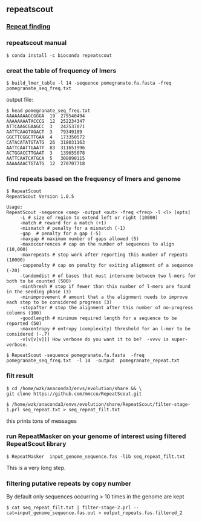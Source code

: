 ## repeatscout

### [Repeat finding](https://openwetware.org/wiki/Wikiomics:Repeat_finding)

### repeatscout manual
```
$ conda install -c bioconda repeatscout
```

### creat the table of frequency of lmers
```
$ build_lmer_table -l 14 -sequence pomegranate.fa.fasta -freq pomegranate_seq_freq.txt
```

output file:
```
$ head pomegranate_seq_freq.txt
AAAAAAAAGCGGGA  19  279540494
AAAAAAAATACCCG  12  252234347
ATTCAAGCGAAGCC  3   242537071
AATTCAAGTAGACT  3   79349189
GGCTTCGGCTTGAA  4   173350572
CATACATATGTATG  26  318031163
AATTCAATTGAATT  83  311651996
ACTGGACCTTGAAT  3   139655078
AATTCAATCATGCA  5   308090115
AAAAAAACTGTATG  12  270707718
```


### find repeats based on the frequency of lmers and genome

```
$ RepeatScout
RepeatScout Version 1.0.5

Usage: 
RepeatScout -sequence <seq> -output <out> -freq <freq> -l <l> [opts]
     -L # size of region to extend left or right (10000) 
     -match # reward for a match (+1)  
     -mismatch # penalty for a mismatch (-1) 
     -gap  # penalty for a gap (-5)
     -maxgap # maximum number of gaps allowed (5) 
     -maxoccurrences # cap on the number of sequences to align (10,000) 
     -maxrepeats # stop work after reporting this number of repeats (10000)
     -cappenalty # cap on penalty for exiting alignment of a sequence (-20)
     -tandemdist # of bases that must intervene between two l-mers for both to be counted (500)
     -minthresh # stop if fewer than this number of l-mers are found in the seeding phase (3)
     -minimprovement # amount that a the alignment needs to improve each step to be considered progress (3)
     -stopafter # stop the alignment after this number of no-progress columns (100)
     -goodlength # minimum required length for a sequence to be reported (50)
     -maxentropy # entropy (complexity) threshold for an l-mer to be considered (-.7)
     -v[v[v[v]]] How verbose do you want it to be?  -vvvv is super-verbose.

```

```
$ RepeatScout -sequence pomegranate.fa.fasta  -freq pomegranate_seq_freq.txt  -l 14  -output  pomegranate_repeat.txt
```

### filt result

```
$ cd /home/wzk/anaconda3/envs/evolution/share && \
git clone https://github.com/mmcco/RepeatScout.git 
```


```
$ /home/wzk/anaconda3/envs/evolution/share/RepeatScout/filter-stage-1.prl seq_repeat.txt > seq_repeat_filt.txt
```

this prints tons of messages

### run RepeatMasker on your genome of interest using filtered RepeatScout library

```
$ RepeatMasker  input_genome_sequence.fas -lib seq_repeat_filt.txt
```

This is a very long step.

### filtering putative repeats by copy number

By default only sequences occurring > 10 times in the genome are kept

```
$ cat seq_repeat_filt.txt | filter-stage-2.prl --cat=input_genome_sequence.fas.out > output_repeats.fas.filtered_2
```


